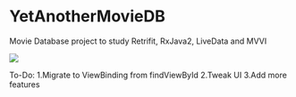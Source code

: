 # YetAnotherMovieDB
Movie Database project to study Retrifit, RxJava2, LiveData and MVVI

![](screen.gif)

To-Do:
1.Migrate to ViewBinding from findViewById
2.Tweak UI
3.Add more features
